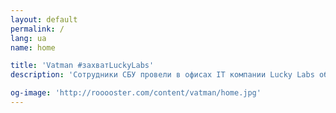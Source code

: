 ```yaml
---
layout: default
permalink: /
lang: ua
name: home

title: 'Vatman #захватLuckyLabs'
description: 'Сотрудники СБУ провели в офисах IT компании Lucky Labs обыски и изымание техники #захватLuckyLabs'

og-image: 'http://rooooster.com/content/vatman/home.jpg'
---
```

